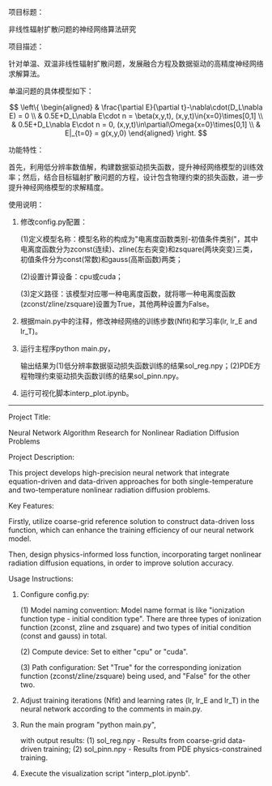 项目标题：

非线性辐射扩散问题的神经网络算法研究

项目描述：

针对单温、双温非线性辐射扩散问题，发展融合方程及数据驱动的高精度神经网络求解算法。

单温问题的具体模型如下：

$$
\left\{
   \begin{aligned}
      & \frac{\partial E}{\partial t}-\nabla\cdot(D_L\nabla E) = 0 \\
      & 0.5E+D_L\nabla E\cdot n = \beta(x,y,t), (x,y,t)\in{x=0}\times[0,1] \\
      & 0.5E+D_L\nabla E\cdot n = 0, (x,y,t)\in\partial\Omega{x=0}\times[0,1] \\
      & E|_{t=0} = g(x,y,0)
   \end{aligned}
\right.
$$

功能特性：

首先，利用低分辨率数值解，构建数据驱动损失函数，提升神经网络模型的训练效率；然后，结合目标辐射扩散问题的方程，设计包含物理约束的损失函数，进一步提升神经网络模型的求解精度。

使用说明：

1. 修改config.py配置：
   
   (1)定义模型名称：模型名称的构成为"电离度函数类别-初值条件类别"，其中电离度函数分为zconst(连续)、zline(左右突变)和zsquare(两块突变)三类，初值条件分为const(常数)和gauss(高斯函数)两类；

   (2)设置计算设备：cpu或cuda；

   (3)定义路径：该模型对应哪一种电离度函数，就将哪一种电离度函数(zconst/zline/zsquare)设置为True，其他两种设置为False。

2. 根据main.py中的注释，修改神经网络的训练步数(Nfit)和学习率(lr, lr_E and lr_T)。

3. 运行主程序python main.py，

   输出结果为(1)低分辨率数据驱动损失函数训练的结果sol_reg.npy；(2)PDE方程物理约束驱动损失函数训练的结果sol_pinn.npy。

5. 运行可视化脚本interp_plot.ipynb。

-----------------------------------------------------------------------------------------------------------------------------

Project Title:

Neural Network Algorithm Research for Nonlinear Radiation Diffusion Problems

Project Description:

This project develops high-precision neural network that integrate equation-driven and data-driven approaches for both single-temperature and two-temperature nonlinear radiation diffusion problems.

Key Features:

Firstly, utilize coarse-grid reference solution to construct data-driven loss function, which can enhance the training efficiency of our neural network model.

Then, design physics-informed loss function, incorporating target nonlinear radiation diffusion equations, in order to improve solution accuracy.

Usage Instructions:

1. Configure config.py:

   (1) Model naming convention: Model name format is like "ionization function type - initial condition type". There are three types of ionization function (zconst, zline and zsquare) and two types of initial condition (const and gauss) in total.

   (2) Compute device: Set to either "cpu" or "cuda".

   (3) Path configuration: Set "True" for the corresponding ionization function (zconst/zline/zsquare) being used, and "False" for the other two.

2. Adjust training iterations (Nfit) and learning rates (lr, lr_E and lr_T) in the neural network according to the comments in main.py.

3. Run the main program "python main.py",

   with output results: (1) sol_reg.npy - Results from coarse-grid data-driven training; (2) sol_pinn.npy - Results from PDE physics-constrained training.

4. Execute the visualization script "interp_plot.ipynb".

